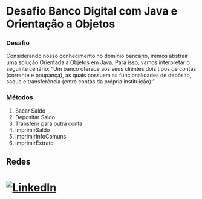 # Desafio Banco Digital com Java e Orientação a Objetos


### Desafio

Considerando nosso conhecimento no domínio bancário, iremos abstrair uma solução Orientada a Objetos em Java. Para isso, vamos interpretar o seguinte cenário: “Um banco oferece aos seus clientes dois tipos de contas (corrente e poupança), as quais possuem as funcionalidades de depósito, saque e transferência (entre contas da própria instituição).”

### Métodos 

1. Sacar Saldo
2. Depositar Saldo
3. Transferir para outra conta
4. imprimirSaldo
5. imprimirInfoComuns
6. imprimirExtrato



## Redes

[![LinkedIn](https://img.shields.io/badge/LinkedIn-0077B5?style=for-the-badge&logo=linkedin&logoColor=white)](https://www.linkedin.com/in/erick-santos-62271419a/)
=======
